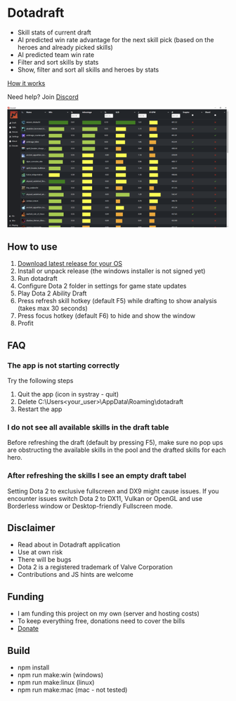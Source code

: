 # Dotadraft

- Skill stats of current draft
- AI predicted win rate advantage for the next skill pick (based on the heroes and already picked skills)
- AI predicted team win rate 
- Filter and sort skills by stats
- Show, filter and sort all skills and heroes by stats 

[How it works](https://www.youtube.com/watch?v=hCMO2ZYyIDU)

Need help? Join [Discord](https://discord.gg/ZNPM4AV2gh)

![dotadraft screenshot](https://raw.githubusercontent.com/dotadraft/dotadraft_ui/master/images/screenshot.png "Dotadraft")

## How to use

1. [Download latest release for your OS](https://github.com/dotadraft/dotadraft_ui/releases)
2. Install or unpack release (the windows installer is not signed yet)
3. Run dotadraft
4. Configure Dota 2 folder in settings for game state updates
5. Play Dota 2 Ability Draft
6. Press refresh skill hotkey (default F5) while drafting to show analysis (takes max 30 seconds)
7. Press focus hotkey (default F6) to hide and show the window
8. Profit

## FAQ

### The app is not starting correctly

Try the following steps

1. Quit the app (icon in systray - quit)
2. Delete C:\Users\<your_user>\AppData\Roaming\dotadraft
3. Restart the app

### I do not see all available skills in the draft table

Before refreshing the draft (default by pressing F5), make sure no pop ups are obstructing the available skills in the pool and the drafted skills for each hero.

### After refreshing the skills I see an empty draft tabel

Setting Dota 2 to exclusive fullscreen and DX9 might cause issues.
If you encounter issues switch Dota 2 to DX11, Vulkan or OpenGL and use Borderless window or Desktop-friendly Fullscreen mode.

## Disclaimer

- Read about in Dotadraft application
- Use at own risk
- There will be bugs
- Dota 2 is a registered trademark of Valve Corporation
- Contributions and JS hints are welcome

## Funding

- I am funding this project on my own (server and hosting costs)
- To keep everything free, donations need to cover the bills
- [Donate](https://www.paypal.com/donate?hosted_button_id=DM426FKQMXSRA)

## Build

- npm install
- npm run make:win (windows)
- npm run make:linux (linux)
- npm run make:mac (mac - not tested)
